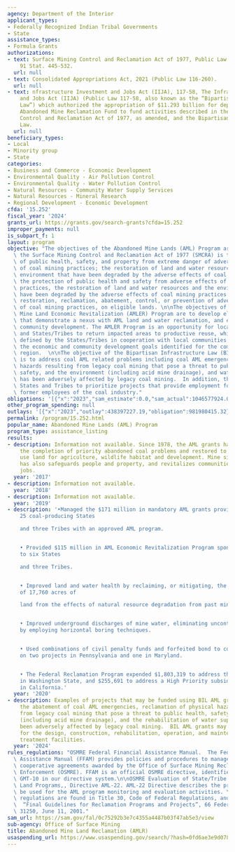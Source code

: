 ```yaml
---
agency: Department of the Interior
applicant_types:
- Federally Recognized Indian Tribal Governments
- State
assistance_types:
- Formula Grants
authorizations:
- text: Surface Mining Control and Reclamation Act of 1977, Public Law 95-87, as amended,
    91 Stat. 445-532.
  url: null
- text: Consolidated Appropriations Act, 2021 (Public Law 116-260).
  url: null
- text: nfrastructure Investment and Jobs Act (IIJA), 117-58, The Infrastructure Investment
    and Jobs Act (IIJA) (Public Law 117-58, also known as the “Bipartisan Infrastructure
    Law”) which authorized the appropriation of $11.293 billion for deposit into the
    Abandoned Mine Reclamation Fund to fund activities described in the Surface Mining
    Control and Reclamation Act of 1977, as amended, and the Bipartisan Infrastructure
    Law.
  url: null
beneficiary_types:
- Local
- Minority group
- State
categories:
- Business and Commerce - Economic Development
- Environmental Quality - Air Pollution Control
- Environmental Quality - Water Pollution Control
- Natural Resources - Community Water Supply Services
- Natural Resources - Mineral Research
- Regional Development - Economic Development
cfda: '15.252'
fiscal_year: '2024'
grants_url: https://grants.gov/search-grants?cfda=15.252
improper_payments: null
is_subpart_f: 1
layout: program
objective: "The objectives of the Abandoned Mine Lands (AML) Program are defined in\
  \ the Surface Mining Control and Reclamation Act of 1977 (SMCRA) is the protection\
  \ of public health, safety, and property from extreme danger of adverse effects\
  \ of coal mining practices; the restoration of land and water resources and the\
  \ environment that have been degraded by the adverse effects of coal mining practices,\
  \ the protection of public health and safety from adverse effects of coal mining\
  \ practices, the restoration of land and water resources and the environment that\
  \ have been degraded by the adverse effects of coal mining practices and emergency\
  \ restoration, reclamation, abatement, control, or prevention of adverse effects\
  \ of coal mining practices, on eligible lands. \n\nThe objectives of the Abandoned\
  \ Mine Land Economic Revitalization (AMLER) Program are to develop eligible projects\
  \ that demonstrate a nexus with AML land and water reclamation, and economic and\
  \ community development. The AMLER Program is an opportunity for local communities\
  \ and States/Tribes to return impacted areas to productive reuse, which should be\
  \ defined by the States/Tribes in cooperation with local communities, to achieve\
  \ the economic and community development goals identified for the community and/or\
  \ region.  \n\nThe objective of the Bipartisan Infrastructure Law (BIL) Program\
  \ is to address coal AML related problems including coal AML emergencies, physical\
  \ hazards resulting from legacy coal mining that pose a threat to public health,\
  \ safety, and the environment (including acid mine drainage), and water supply that\
  \ has been adversely affected by legacy coal mining.  In addition, the BIL encourages\
  \ States and Tribes to prioritize projects that provide employment for current and\
  \ former employees of the coal industry."
obligations: '[{"x":"2023","sam_estimate":0.0,"sam_actual":1046577924.0,"usa_spending_actual":989672087.1},{"x":"2024","sam_estimate":0.0,"sam_actual":1211412017.0,"usa_spending_actual":1129467430.18},{"x":"2025","sam_estimate":0.0,"sam_actual":0.0,"usa_spending_actual":651547628.2}]'
other_program_spending: null
outlays: '[{"x":"2023","outlay":438397227.19,"obligation":981980415.32},{"x":"2024","outlay":411330201.35,"obligation":1248535139.66},{"x":"2025","outlay":178324490.52,"obligation":679319504.17}]'
permalink: /program/15.252.html
popular_name: Abandoned Mine Lands (AML) Program
program_type: assistance_listing
results:
- description: Information not available. Since 1978, the AML grants have accelerate
    the completion of priority abandoned coal problems and restored to productive
    use land for agriculture, wildlife habitat and development. Mine site reclamation
    has also safeguards people and property, and revitalizes communities by creating
    jobs.
  year: '2017'
- description: Information not available.
  year: '2018'
- description: Information not available.
  year: '2019'
- description: '•Managed the $171 million in mandatory AML grants provided to the
    25 coal-producing States

    and three Tribes with an approved AML program.


    • Provided $115 million in AML Economic Revitalization Program sponsored grants
    to six States

    and three Tribes.


    • Improved land and water health by reclaiming, or mitigating, the equivalent
    of 17,760 acres of

    land from the effects of natural resource degradation from past mining.


    • Improved underground discharges of mine water, eliminating uncontrolled discharges,
    by employing horizontal boring techniques.


    • Used combinations of civil penalty funds and forfeited bond to continue work
    on two projects in Pennsylvania and one in Maryland.


    • The Federal Reclamation Program expended $1,803,319 to address three AML emergencies
    in Washington State, and $255,691 to address a High Priority subsidence feature
    in California.'
  year: '2020'
- description: Examples of projects that may be funded using BIL AML grants include
    the abatement of coal AML emergencies, reclamation of physical hazards resulting
    from legacy coal mining that pose a threat to public health, safety, and the environment
    (including acid mine drainage), and the rehabilitation of water supply that has
    been adversely affected by legacy coal mining.  BIL AML grants may also be used
    for the design, construction, rehabilitation, operation, and maintenance of AMD
    treatment facilities.
  year: '2024'
rules_regulations: "OSMRE Federal Financial Assistance Manual.  The Federal Financial\
  \ Assistance Manual (FFAM) provides policies and procedures to manage grants and\
  \ cooperative agreements awarded by the Office of Surface Mining Reclamation and\
  \ Enforcement (OSMRE). FFAM is an official OSMRE directive, identified as number\
  \ GMT-10 in our directive system.\n\nOSMRE Evaluation of State/Tribe Abandoned Mine\
  \ Land Programs,, Directive AML-22. AML-22 Directive describes the procedures to\
  \ be used for the AML program monitoring and evaluation activities. \n\nGeneral\
  \ regulations are found in Title 30, Code of Federal Regulations, and Parts 870-887.\
  \  “Final Guidelines for Reclamation Programs and Projects”, 66 Federal Register,\
  \ 31250, June 11, 2001."
sam_url: https://sam.gov/fal/0c75292b3e7c4355a4487b03f47ab5e3/view
sub-agency: Office of Surface Mining
title: Abandoned Mine Land Reclamation (AMLR)
usaspending_url: https://www.usaspending.gov/search/?hash=0fd6ae3e9d07811bd90bc093093f0067
---
```

